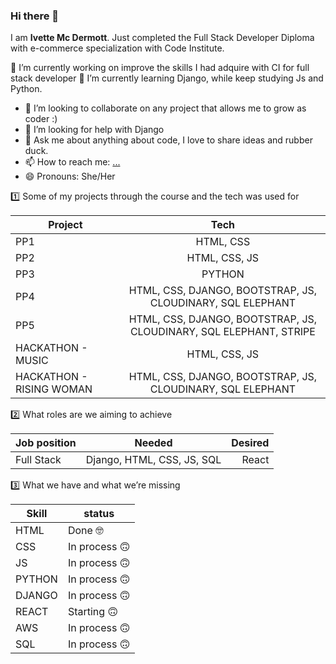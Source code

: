 ### Hi there 👋

I am **Ivette Mc Dermott**. Just completed the Full Stack Developer Diploma with e-commerce specialization with Code Institute.

🔭 I’m currently working on improve the skills I had adquire with CI for full stack developer
🌱 I’m currently learning Django, while keep studying Js and Python.
- 👯 I’m looking to collaborate on any project that allows me to grow as coder :)
- 🤔 I’m looking for help with Django
- 💬 Ask me about anything about code, I love to share ideas and rubber duck.
- 📫 How to reach me: [...](https://www.linkedin.com/in/ivette-mc-dermott/)
- 😄 Pronouns: She/Her
<!-- - ⚡ Fun fact: -->

1️⃣  Some of my projects through the course and the tech was used for

| Project       | Tech           |
| ------------- |:-------------:|
| PP1    | HTML, CSS |
| PP2   | HTML, CSS, JS |
| PP3    | PYTHON |
| PP4    | HTML, CSS, DJANGO, BOOTSTRAP, JS, CLOUDINARY, SQL ELEPHANT |
| PP5    | HTML, CSS, DJANGO, BOOTSTRAP, JS, CLOUDINARY, SQL ELEPHANT, STRIPE |
| HACKATHON - MUSIC    | HTML, CSS, JS |
| HACKATHON - RISING WOMAN    | HTML, CSS, DJANGO, BOOTSTRAP, JS, CLOUDINARY, SQL ELEPHANT |


2️⃣  What roles are we aiming to achieve

| Job position| Needed| Desired  |
| ------------- |:-------------:| -----:|
| Full Stack | Django, HTML, CSS, JS, SQL | React |


3️⃣ What we have and what we’re missing 


| Skill  | status |
| ------------- | ------------- |
| HTML | Done 🤓  |
| CSS | In process 🙃  |
| JS  | In process 🙃  |
| PYTHON | In process 🙃  |
| DJANGO | In process 🙃  |
| REACT | Starting 🙃  |
| AWS  | In process 🙃 |
| SQL | In process 🙃  |
